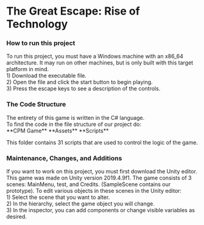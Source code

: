 <h1>The Great Escape: Rise of Technology</h1>  

<h3>How to run this project</h3>
 <p>To run this project, you must have a Windows machine with an x86_64 architecture.   
  It may run on other machines, but is only built with this target platform in mind.<br>  
    1) Download the executable file.<br>
    2) Open the file and click the start button to begin playing.<br>  
    3) Press the escape keys to see a description of the controls.<br>   

<h3>The Code Structure</h3>  
  The entirety of this game is written in the C# language.<br>   
  To find the code in the file structure of our project do:<br>
    **CPM Game**  **Assets**  **Scripts**  
  
  This folder contains 31 scripts that are used to control the logic of the game.   
  
<h3>Maintenance, Changes, and Additions</h3>  
  If you want to work on this project, you must first download the Unity editor.  
  This game was made on Unity version 2019.4.9f1.  
  The game consists of 3 scenes: MainMenu, test, and Credits. (SampleScene contains our prototype).  
  To edit various objects in these scenes in the Unity editor:<br>  
    1) Select the scene that you want to alter.<br>  
    2) In the hierarchy, select the game object you will change.<br>  
    3) In the inspector, you can add components or change visible variables as desired. </p>

